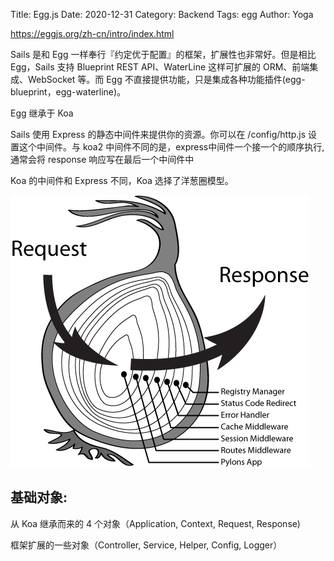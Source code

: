 Title: Egg.js
Date: 2020-12-31
Category: Backend
Tags: egg
Author: Yoga

https://eggjs.org/zh-cn/intro/index.html

Sails 是和 Egg 一样奉行『约定优于配置』的框架，扩展性也非常好。但是相比 Egg，Sails 支持 Blueprint REST API、WaterLine 这样可扩展的 ORM、前端集成、WebSocket 等。而 Egg 不直接提供功能，只是集成各种功能插件(egg-blueprint，egg-waterline)。

Egg 继承于 Koa


Sails 使用 Express 的静态中间件来提供你的资源。你可以在 /config/http.js 设置这个中间件。与 koa2 中间件不同的是，express中间件一个接一个的顺序执行, 通常会将 response 响应写在最后一个中间件中

Koa 的中间件和 Express 不同，Koa 选择了洋葱圈模型。

![koa](img/koa.png)

## 基础对象:

从 Koa 继承而来的 4 个对象（Application, Context, Request, Response) 

框架扩展的一些对象（Controller, Service, Helper, Config, Logger）
